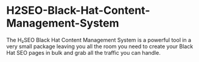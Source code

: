 # H2SEO-Black-Hat-Content-Management-System
The H₂SEO Black Hat Content Management System is a powerful tool in a very small package leaving you all the room you need to create your Black Hat SEO pages in bulk and grab all the traffic you can handle.
